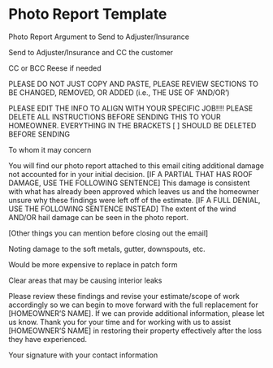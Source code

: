 # Photo Report Template

Photo Report Argument to Send to Adjuster/Insurance

Send to Adjuster/Insurance and CC the customer

CC or BCC Reese if needed

PLEASE DO NOT JUST COPY AND PASTE, PLEASE REVIEW SECTIONS TO BE CHANGED, REMOVED, OR ADDED (i.e., THE USE OF ‘AND/OR’)

PLEASE EDIT THE INFO TO ALIGN WITH YOUR SPECIFIC JOB!!!! PLEASE DELETE ALL INSTRUCTIONS BEFORE SENDING THIS TO YOUR HOMEOWNER.  EVERYTHING IN THE BRACKETS [ ] SHOULD BE DELETED BEFORE SENDING

To whom it may concern

You will find our photo report attached to this email citing additional damage not accounted for in your initial decision. [IF A PARTIAL THAT HAS ROOF DAMAGE, USE THE FOLLOWING SENTENCE] This damage is consistent with what has already been approved which leaves us and the homeowner unsure why these findings were left off of the estimate. [IF A FULL DENIAL, USE THE FOLLOWING SENTENCE INSTEAD] The extent of the wind AND/OR hail damage can be seen in the photo report.

[Other things you can mention before closing out the email]

Noting damage to the soft metals, gutter, downspouts, etc.

Would be more expensive to replace in patch form

Clear areas that may be causing interior leaks

Please review these findings and revise your estimate/scope of work accordingly so we can begin to move forward with the full replacement for [HOMEOWNER’S NAME]. If we can provide additional information, please let us know. Thank you for your time and for working with us to assist [HOMEOWNER’S NAME] in restoring their property effectively after the loss they have experienced.

Your signature with your contact information